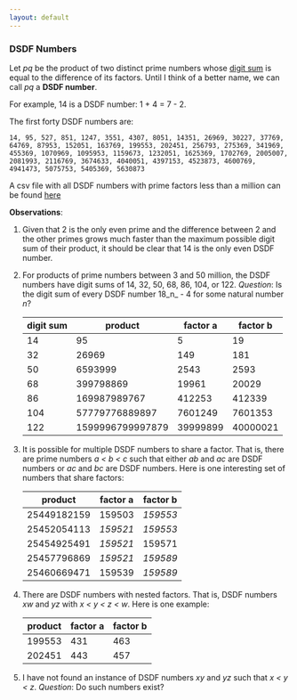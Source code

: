 ```yaml
---
layout: default
---
```


### DSDF Numbers 

Let _pq_ be the product of two distinct prime numbers whose [digit sum](https://en.wikipedia.org/wiki/Digit_sum) is equal to the difference of its factors. Until I think of a better name, we can call _pq_ a **DSDF number**.

For example, 14 is a DSDF number: 1 + 4 = 7 - 2.

The first forty DSDF numbers are:
```
14, 95, 527, 851, 1247, 3551, 4307, 8051, 14351, 26969, 30227, 37769, 64769, 87953, 152051, 163769, 199553, 202451, 256793, 275369, 341969, 455369, 1070969, 1095953, 1159673, 1232051, 1625369, 1702769, 2005007, 2081993, 2116769, 3674633, 4040051, 4397153, 4523873, 4600769, 4941473, 5075753, 5405369, 5630873
```

A csv file with all DSDF numbers with prime factors less than a million can be found [here](./assets/valsMillion.csv)

**Observations**:
1. Given that 2 is the only even prime and the difference between 2 and the other primes grows much faster than the maximum possible digit sum of their product, it should be clear that 14 is the only even DSDF number.

2. For products of prime numbers between 3 and 50 million, the DSDF numbers have digit sums of 14, 32, 50, 68, 86, 104, or 122. _Question_: Is the digit sum of every DSDF number 18_n_ - 4 for some natural number _n_?

    digit sum | product          | factor a | factor b
    --------- | ---------------- | -------- | ---------
    14        | 95               | 5        | 19
    32        | 26969            | 149      | 181
    50        | 6593999          | 2543     | 2593
    68        | 399798869        | 19961    | 20029
    86        | 169987989767     | 412253   | 412339
    104       | 57779776889897   | 7601249  | 7601353
    122       | 1599996799997879 | 39999899 | 40000021

3. It is possible for multiple DSDF numbers to share a factor. That is, there are prime numbers _a < b < c_ such that either _ab_ and _ac_ are DSDF numbers or _ac_ and _bc_ are DSDF numbers. Here is one interesting set of numbers that share factors:

    product     | factor a | factor b
    ----------- | -------- | -----------
    25449182159 | 159503   | _159553_
    25452054113 | _159521_ | _159553_
    25454925491 | _159521_ | 159571
    25457796869 | _159521_ | _159589_
    25460669471 | 159539   | _159589_

4. There are DSDF numbers with nested factors. That is, DSDF numbers _xw_ and _yz_ with _x < y < z < w_. Here is one example:

    product | factor a | factor b
    ------- | -------- | --------
    199553  | 431      | 463
    202451  | 443      | 457

5. I have not found an instance of DSDF numbers _xy_ and _yz_ such that _x < y < z_. _Question_: Do such numbers exist?
